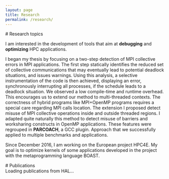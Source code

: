 ```yaml
---
layout: page
title: Research
permalink: /research/
---
```


<div class="well" markdown="1">
# Research topics
</div>

I am interested in the development of tools that aim at **debugging** and **optimizing** HPC applications.

I began my thesis by focusing on a two-step detection of MPI collective errors in MPI applications. The first step statically identifies the reduced set of collective communications that may eventually lead to potential deadlock situations,
 and issues warnings. Using this analysis, a selective instrumentation of the code is then achieved, displaying an error, synchronously
 interrupting all processes, if the schedule leads to a deadlock situation. We observed a low compile-time and runtime overhead. This encourages us to 
 extend our method to multi-threaded contexts. The correctness of hybrid programs like MPI+OpenMP
 programs requires a special care regarding
 MPI calls location. The extension I proposed detect misuse of MPI collective operations inside and outside threaded regions.
 I adapted quite naturally this method to detect misuse of barriers and worksharing constructs in OpenMP applications.
 These features were regrouped in **PARCOACH**, a GCC plugin. Approach that we successfully applied to multiple benchmarks and applications.

Since December 2016, I am working on the European project HPC4E. My goal is to optimize kernels of some applications developed in the project with the metaprogramming language BOAST.

<div class="well" markdown="1">
# Publications

</div>
<div id="publications-hal">Loading publications from HAL...</div>
<script src="{{site.baseurl}}/js/hal.js"></script>
<script>load_from_hal("184161", "Emmanuelle Saillard" ,"{{site.baseurl}}");</script>

